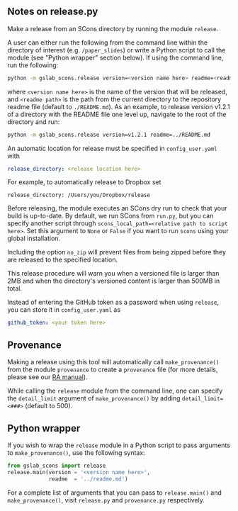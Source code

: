 ## Notes on release.py

Make a release from an SCons directory by running the module `release`. 

A user can either run the following from the command line within the directory of interest (e.g. `/paper_slides`) or write a Python script to call the module (see "Python wrapper" section below). If using the command line, run the following:

```sh
python -m gslab_scons.release version=<version name here> readme=<readme path here>
```
    
where `<version name here>` is the name of the version that 
will be released, and `<readme path>` is the path from the current directory
to the repository readme file (default to `./README.md`). As an example, to release version
v1.2.1 of a directory with the README file one level up, navigate to the root of the directory and run:

```sh
python -m gslab_scons.release version=v1.2.1 readme=../README.md
```

An automatic location for release must be specified in `config_user.yaml` with 

```yaml
release_directory: <release location here>
```

For example, to automatically release to Dropbox set

```
release_directory: /Users/you/Dropbox/release
``` 

Before releasing, the module executes an SCons dry run to check that your build is up-to-date. 
By default, we run SCons from `run.py`, but you can specify another script through `scons_local_path=<relative path to script here>`. Set this argument to `None` or `False` if you want to run `scons` using your global installation.

Including the option `no_zip` will prevent files
from being zipped before they are released to the specified location.  

This release procedure will warn you when a versioned file
is larger than 2MB and when the directory's versioned content
is larger than 500MB in total.  

Instead of entering the GitHub token as a password when using `release`,
you can store it in `config_user.yaml` as

```yaml
github_token: <your token here>
```

## Provenance

Making a release using this tool will automatically call `make_provenance()` from the module `provenance` to create a `provenance` file (for more details, please see our [RA manual](https://github.com/gslab-econ/ra-manual/wiki/Data-Storage)). 

While calling the `release` module from the command line, one can specify the `detail_limit` argument of `make_provenance()` by adding `detail_limit=<###>` (default to 500).

## Python wrapper

If you wish to wrap the `release` module in a Python script to pass arguments to `make_provenance()`, use the following syntax:

```python
from gslab_scons import release
release.main(version = '<version name here>',
             readme  = '../readme.md')
```

For a complete list of arguments that you can pass to `release.main()` and `make_provenance()`, visit `release.py` and `provenance.py` respectively. 